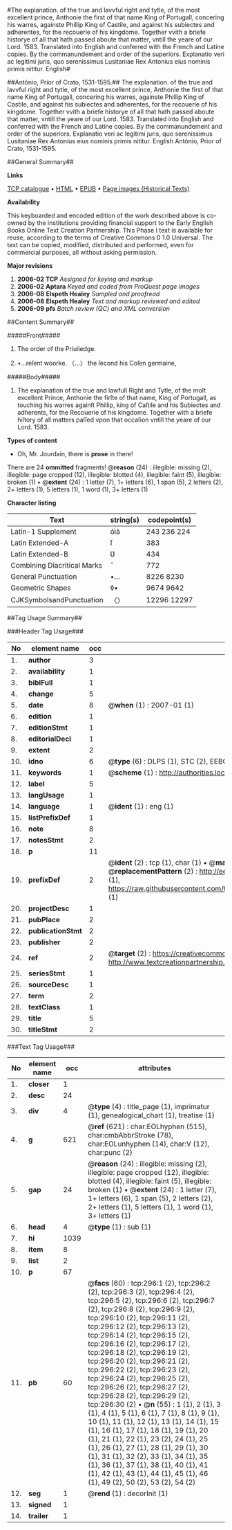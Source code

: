 #The explanation. of the true and lavvful right and tytle, of the most excellent prince, Anthonie the first of that name King of Portugall, concering his warres, againste Phillip King of Castile, and against his subiectes and adherentes, for the recouerie of his kingdome. Together vvith a briefe historye of all that hath passed aboute that matter, vntill the yeare of our Lord. 1583. Translated into English and conferred with the French and Latine copies. By the commanundement and order of the superiors. Explanatio veri ac legitimi juris, quo serenissimus Lusitaniae Rex Antonius eius nominis primis nititur. English#

##António, Prior of Crato, 1531-1595.##
The explanation. of the true and lavvful right and tytle, of the most excellent prince, Anthonie the first of that name King of Portugall, concering his warres, againste Phillip King of Castile, and against his subiectes and adherentes, for the recouerie of his kingdome. Together vvith a briefe historye of all that hath passed aboute that matter, vntill the yeare of our Lord. 1583. Translated into English and conferred with the French and Latine copies. By the commanundement and order of the superiors.
Explanatio veri ac legitimi juris, quo serenissimus Lusitaniae Rex Antonius eius nominis primis nititur. English
António, Prior of Crato, 1531-1595.

##General Summary##

**Links**

[TCP catalogue](http://www.ota.ox.ac.uk/tcp/)  • 
[HTML](http://tei.it.ox.ac.uk/tcp/Texts-HTML/free/A20/A20476.html)  • 
[EPUB](http://tei.it.ox.ac.uk/tcp/Texts-EPUB/free/A20/A20476.epub) • 
[Page images (Historical Texts)](https://data.historicaltexts.jisc.ac.uk/view?pubId=eebo-99836053e&pageId=eebo-99836053e-296-1)

**Availability**

This keyboarded and encoded edition of the
	       work described above is co-owned by the institutions
	       providing financial support to the Early English Books
	       Online Text Creation Partnership. This Phase I text is
	       available for reuse, according to the terms of Creative
	       Commons 0 1.0 Universal. The text can be copied,
	       modified, distributed and performed, even for
	       commercial purposes, all without asking permission.

**Major revisions**

1. __2006-02__ __TCP__ *Assigned for keying and markup*
1. __2006-02__ __Aptara__ *Keyed and coded from ProQuest page images*
1. __2006-08__ __Elspeth Healey__ *Sampled and proofread*
1. __2006-08__ __Elspeth Healey__ *Text and markup reviewed and edited*
1. __2006-09__ __pfs__ *Batch review (QC) and XML conversion*

##Content Summary##

#####Front#####

1. The order of the Priuiledge.

1. •…reſent woorke.
〈…〉 the ſecond his Coſen germaine,

#####Body#####

1. The explanation of the true
and lawfull Right and Tytle, of the moſt excellent
Prince, Anthonie the firſte of that
name, King of Portugall, as touching his
warres againſt Phillip, king of Caſtile and his
Subiectes and adherents, for the Recouerie
of his kingdome. Together with a briefe hiſtory
of all matters paſſed vpon that occaſion
vntill the yeare of our Lord. 1583.

**Types of content**

  * Oh, Mr. Jourdain, there is **prose** in there!

There are 24 **ommitted** fragments! 
 @__reason__ (24) : illegible: missing (2), illegible: page cropped (12), illegible: blotted (4), illegible: faint (5), illegible: broken (1)  •  @__extent__ (24) : 1 letter (7), 1+ letters (6), 1 span (5), 2 letters (2), 2+ letters (1), 5 letters (1), 1 word (1), 3+ letters (1)

**Character listing**


|Text|string(s)|codepoint(s)|
|---|---|---|
|Latin-1 Supplement|óìà|243 236 224|
|Latin Extended-A|ſ|383|
|Latin Extended-B|Ʋ|434|
|Combining             Diacritical Marks|̄|772|
|General Punctuation|•…|8226 8230|
|Geometric Shapes|◊▪|9674 9642|
|CJKSymbolsandPunctuation|〈〉|12296 12297|

##Tag Usage Summary##

###Header Tag Usage###

|No|element name|occ|attributes|
|---|---|---|---|
|1.|__author__|3||
|2.|__availability__|1||
|3.|__biblFull__|1||
|4.|__change__|5||
|5.|__date__|8| @__when__ (1) : 2007-01 (1)|
|6.|__edition__|1||
|7.|__editionStmt__|1||
|8.|__editorialDecl__|1||
|9.|__extent__|2||
|10.|__idno__|6| @__type__ (6) : DLPS (1), STC (2), EEBO-CITATION (1), PROQUEST (1), VID (1)|
|11.|__keywords__|1| @__scheme__ (1) : http://authorities.loc.gov/ (1)|
|12.|__label__|5||
|13.|__langUsage__|1||
|14.|__language__|1| @__ident__ (1) : eng (1)|
|15.|__listPrefixDef__|1||
|16.|__note__|8||
|17.|__notesStmt__|2||
|18.|__p__|11||
|19.|__prefixDef__|2| @__ident__ (2) : tcp (1), char (1)  •  @__matchPattern__ (2) : ([0-9\-]+):([0-9IVX]+) (1), (.+) (1)  •  @__replacementPattern__ (2) : http://eebo.chadwyck.com/downloadtiff?vid=$1&page=$2 (1), https://raw.githubusercontent.com/textcreationpartnership/Texts/master/tcpchars.xml#$1 (1)|
|20.|__projectDesc__|1||
|21.|__pubPlace__|2||
|22.|__publicationStmt__|2||
|23.|__publisher__|2||
|24.|__ref__|2| @__target__ (2) : https://creativecommons.org/publicdomain/zero/1.0/ (1), http://www.textcreationpartnership.org/docs/. (1)|
|25.|__seriesStmt__|1||
|26.|__sourceDesc__|1||
|27.|__term__|2||
|28.|__textClass__|1||
|29.|__title__|5||
|30.|__titleStmt__|2||


###Text Tag Usage###

|No|element name|occ|attributes|
|---|---|---|---|
|1.|__closer__|1||
|2.|__desc__|24||
|3.|__div__|4| @__type__ (4) : title_page (1), imprimatur (1), genealogical_chart (1), treatise (1)|
|4.|__g__|621| @__ref__ (621) : char:EOLhyphen (515), char:cmbAbbrStroke (78), char:EOLunhyphen (14), char:V (12), char:punc (2)|
|5.|__gap__|24| @__reason__ (24) : illegible: missing (2), illegible: page cropped (12), illegible: blotted (4), illegible: faint (5), illegible: broken (1)  •  @__extent__ (24) : 1 letter (7), 1+ letters (6), 1 span (5), 2 letters (2), 2+ letters (1), 5 letters (1), 1 word (1), 3+ letters (1)|
|6.|__head__|4| @__type__ (1) : sub (1)|
|7.|__hi__|1039||
|8.|__item__|8||
|9.|__list__|2||
|10.|__p__|67||
|11.|__pb__|60| @__facs__ (60) : tcp:296:1 (2), tcp:296:2 (2), tcp:296:3 (2), tcp:296:4 (2), tcp:296:5 (2), tcp:296:6 (2), tcp:296:7 (2), tcp:296:8 (2), tcp:296:9 (2), tcp:296:10 (2), tcp:296:11 (2), tcp:296:12 (2), tcp:296:13 (2), tcp:296:14 (2), tcp:296:15 (2), tcp:296:16 (2), tcp:296:17 (2), tcp:296:18 (2), tcp:296:19 (2), tcp:296:20 (2), tcp:296:21 (2), tcp:296:22 (2), tcp:296:23 (2), tcp:296:24 (2), tcp:296:25 (2), tcp:296:26 (2), tcp:296:27 (2), tcp:296:28 (2), tcp:296:29 (2), tcp:296:30 (2)  •  @__n__ (55) : 1 (1), 2 (1), 3 (1), 4 (1), 5 (1), 6 (1), 7 (1), 8 (1), 9 (1), 10 (1), 11 (1), 12 (1), 13 (1), 14 (1), 15 (1), 16 (1), 17 (1), 18 (1), 19 (1), 20 (1), 21 (1), 22 (1), 23 (2), 24 (1), 25 (1), 26 (1), 27 (1), 28 (1), 29 (1), 30 (1), 31 (1), 32 (2), 33 (1), 34 (1), 35 (1), 36 (1), 37 (1), 38 (1), 40 (1), 41 (1), 42 (1), 43 (1), 44 (1), 45 (1), 46 (1), 49 (2), 50 (2), 53 (2), 54 (2)|
|12.|__seg__|1| @__rend__ (1) : decorInit (1)|
|13.|__signed__|1||
|14.|__trailer__|1||
